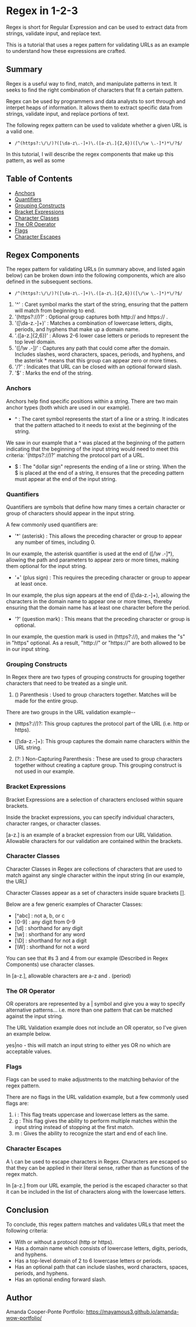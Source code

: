
# Regex in 1-2-3 

Regex is short for Regular Expression and can be used to extract data from strings, validate input, and replace text.

This is a tutorial that uses a regex pattern for validating URLs as an example to understand how these expressions are crafted.

## Summary

Regex is a useful way to find, match, and manipulate patterns in text. It seeks to find the right combination of characters that fit a certain pattern.

Regex can be used by programmers and data analysts to sort through and interpet heaps of information. It allows them to extract specific data from strings, validate input, and replace portions of text.

The following regex pattern can be used to validate whether a given URL is a valid one.
 
* `/^(https?:\/\/)?([\da-z\.-]+)\.([a-z\.]{2,6})([\/\w \.-]*)*\/?$/`

In this tutorial, I will describe the regex components that make up this pattern, as well as some 

## Table of Contents

- [Anchors](#anchors)
- [Quantifiers](#quantifiers)
- [Grouping Constructs](#grouping-constructs)
- [Bracket Expressions](#bracket-expressions)
- [Character Classes](#character-classes)
- [The OR Operator](#the-or-operator)
- [Flags](#flags)
- [Character Escapes](#character-escapes)

## Regex Components

The regex pattern for validating URLs (in summary above, and listed again below) can be broken down into the following components, which are also defined in the subsequent sections. 
* `/^(https?:\/\/)?([\da-z\.-]+)\.([a-z\.]{2,6})([\/\w \.-]*)*\/?$/`

1. '^' : Caret symbol marks the start of the string, ensuring that the pattern will match from beginning to end.
2. '(https?:\/\/)?' : Optional group captures both http:// and https:// .
3. '([\da-z\.-]+)' : Matches a combination of lowercase letters, digits, periods, and hyphens that make up a domain name.
4. '\.([a-z\.]{2,6})' : Allows 2-6 lower case letters or periods to represent the top level domain.
5. '([\/\w \.-]*)*' : Captures any path that could come after the domain. Includes slashes, word characters, spaces, periods, and hyphens, and the asterisk * means that this group can appear zero or more times.
6. '\/?' : Indicates that URL can be closed with an optional forward slash.
7. '$' : Marks the end of the string.

### Anchors
Anchors help find specific positions within a string. There are two main anchor types (both which are used in our example).

* ^ : The caret symbol represents the start of a line or a string. It indicates that the pattern attached to it needs to exist at the beginning of the string. 

We saw in our example that a ^ was placed at the beginning of the pattern indicating that the beginning of the input string would need to meet this criteria: '(https?:\/\/)?' matching the protocol part of a URL.

* $ :  The "dollar sign" represents the ending of a line or string. When the $ is placed at the end of a string, it ensures that the preceding pattern must appear at the end of the input string.

### Quantifiers
Quantifiers are symbols that define how many times a certain character or group of characters should appear in the input string.

A few commonly used quantifiers are:
* '*' (asterisk) : This allows the preceding character or group to appear any number of times, including 0.

In our example, the asterisk quantifier is used at the end of ([\/\w \.-]*), allowing the path and parameters to appear zero or more times, making them optional for the input string.

* '+' (plus sign) : This requires the preceding character or group to appear at least once.

In our example, the plus sign appears at the end of ([\da-z\.-]+), allowing the characters in the domain name to appear one or more times, thereby ensuring that the domain name has at least one character before the period.

* '?' (question mark) : This means that the preceding character or group is optional.

In our example, the question mark is used in (https?:\/\/), and makes the "s" in "https" optional. As a result, "http://" or "https://" are both allowed to be in our input string.

### Grouping Constructs
In Regex there are two types of grouping constructs for grouping together characters that need to be treated as a single unit.

1. () Parenthesis : Used to group characters together. Matches will be made for the entire group.

There are two groups in the URL validation example--

* (https?:\/\/)?: This group captures the protocol part of the URL (i.e. http or https).

* ([\da-z\.-]+): This group captures the domain name characters within the URL string.

2. (?: ) Non-Capturing Parenthesis : These are used to group characters together without creating a capture group. This grouping construct is not used in our example.

### Bracket Expressions
Bracket Expressions are a selection of characters enclosed within square brackets.

Inside the bracket expressions, you can specify individual characters, character ranges, or character classes. 

[a-z\.] is an example of a bracket expression from our URL Validation. Allowable characters for our validation are contained within the brackets.

### Character Classes
Character Classes in Regex are collections of characters that are used to match against any single character within the input string (in our example, the URL)

Character Classes appear as a set of characters inside square brackets [].

Below are a few generic examples of Character Classes:
* [^abc] : not a, b, or c
* [0-9] : any digit from 0-9
* [\d] : shorthand for any digit
* [\w] : shorthand for any word
* [\D] : shorthand for not a digit
* [\W] : shorthand for not a word

You can see that #s 3 and 4 from our example (Described in Regex Components) use character classes.

In [a-z\.], allowable characters are a-z and . (period)

### The OR Operator
OR operators are represented by a | symbol and give you a way to specify alternative patterns... i.e. more than one pattern that can be matched against the input string.

The URL Validation example does not include an OR operator, so I've given an example below.

yes|no - this will match an input string to either yes OR no which are acceptable values.

### Flags
Flags can be used to make adjustments to the matching behavior of the regex pattern.

There are no flags in the URL validation example, but a few commonly used flags are:

1. i : This flag treats uppercase and lowercase letters as the same.
2. g : This flag gives the ability to perform multiple matches within the input string instead of stopping at the first match.
3. m : Gives the ability to recognize the start and end of each line.

### Character Escapes
A \ can be used to escape characters in Regex. Characters are escaped so that they can be applied in their literal sense, rather than as functions of the regex match.

In [a-z\.] from our URL example, the period is the escaped character so that it can be included in the list of characters along with the lowercase letters.

## Conclusion
To conclude, this regex pattern matches and validates URLs that meet the following criteria:
* With or without a protocol (http or https).
* Has a domain name which consists of lowercase letters, digits, periods, and hyphens.
* Has a top-level domain of 2 to 6 lowercase letters or periods.
* Has an optional path that can include slashes, word characters, spaces, periods, and hyphens.
* Has an optional ending forward slash.

## Author

Amanda Cooper-Ponte
Portfolio: https://mayamous3.github.io/amanda-wow-portfolio/
